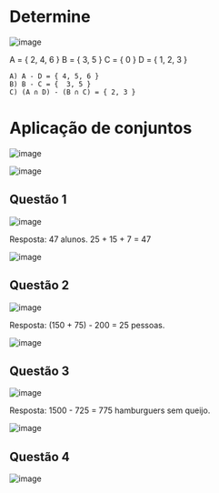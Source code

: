 # Determine 

![image](https://github.com/Cestaro0/Fatec-Seguranca-da-Informacao/assets/99103680/02bce339-b052-4146-8874-dfd6bb546b3d)

A = { 2, 4, 6 }
B = { 3, 5 }
C = { 0 }
D = { 1, 2, 3 }

```
A) A - D = { 4, 5, 6 }
B) B - C = {  3, 5 }
C) (A ∩ D) - (B ∩ C) = { 2, 3 }
```
# Aplicação de conjuntos

![image](https://github.com/Cestaro0/Fatec-Seguranca-da-Informacao/assets/99103680/a2b92028-4bb6-4d63-851b-4a735e23004a)

![image](https://github.com/Cestaro0/Fatec-Seguranca-da-Informacao/assets/99103680/c6074c78-c019-4ed1-8a79-8e6ef412da56)


## Questão 1
![image](https://github.com/Cestaro0/Fatec-Seguranca-da-Informacao/assets/99103680/200f4e12-548b-4913-82c4-5c7a4582869e)

Resposta: 47 alunos. 25 + 15 + 7 = 47

![image](https://github.com/Cestaro0/Fatec-Seguranca-da-Informacao/assets/99103680/f6e338a7-cd4a-4a1b-9737-d255b0e58f33)


## Questão 2 


![image](https://github.com/Cestaro0/Fatec-Seguranca-da-Informacao/assets/99103680/d237d9e8-b3ff-4faf-ac05-9d2063417fdf)


Resposta: (150 + 75) - 200 = 25 pessoas.


![image](https://github.com/Cestaro0/Fatec-Seguranca-da-Informacao/assets/99103680/d83a6d78-8215-428d-ae19-c34accca602c)


## Questão 3

![image](https://github.com/Cestaro0/Fatec-Seguranca-da-Informacao/assets/99103680/130c6135-724c-4ff9-97a1-5c8a7c29c57f)


Resposta: 1500 - 725 = 775 hamburguers sem queijo. 


![image](https://github.com/Cestaro0/Fatec-Seguranca-da-Informacao/assets/99103680/6aa2aa02-f661-45ec-9695-a61126274f6e)


## Questão 4


![image](https://github.com/Cestaro0/Fatec-Seguranca-da-Informacao/assets/99103680/81907f4c-cc65-4d9d-af9f-8ff5d15c84e3)




